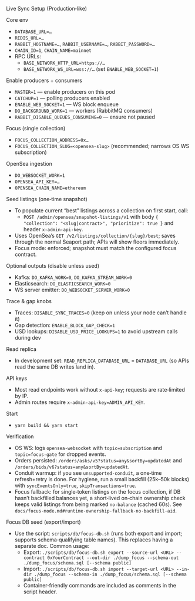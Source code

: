 Live Sync Setup (Production‑like)

Core env
- `DATABASE_URL=…`
- `REDIS_URL=…`
- `RABBIT_HOSTNAME=…`, `RABBIT_USERNAME=…`, `RABBIT_PASSWORD=…`
- `CHAIN_ID=1`, `CHAIN_NAME=mainnet`
- RPC URLs:
  - `BASE_NETWORK_HTTP_URL=https://…`
  - `BASE_NETWORK_WS_URL=wss://…` (set `ENABLE_WEB_SOCKET=1`)

Enable producers + consumers
- `MASTER=1` — enable producers on this pod
- `CATCHUP=1` — polling producers enabled
- `ENABLE_WEB_SOCKET=1` — WS block enqueue
- `DO_BACKGROUND_WORK=1` — workers (RabbitMQ consumers)
- `RABBIT_DISABLE_QUEUES_CONSUMING=0` — ensure not paused

Focus (single collection)
- `FOCUS_COLLECTION_ADDRESS=0x…`
- `FOCUS_COLLECTION_SLUG=<opensea-slug>` (recommended; narrows OS WS subscription)

OpenSea ingestion
- `DO_WEBSOCKET_WORK=1`
- `OPENSEA_API_KEY=…`
- `OPENSEA_CHAIN_NAME=ethereum`

Seed listings (one‑time snapshot)
- To populate current “best” listings across a collection on first start, call:
  - `POST /admin/opensea/snapshot-listings/v1` with body `{ "collection": "<slug|contract>", "prioritize": true }` and header `x-admin-api-key`.
- Uses OpenSea’s `GET /v2/listings/collection/{slug}/best`; saves through the normal Seaport path; APIs will show floors immediately.
- Focus mode: enforced; snapshot must match the configured focus contract.

Optional outputs (disable unless used)
- Kafka: `DO_KAFKA_WORK=0`, `DO_KAFKA_STREAM_WORK=0`
- Elasticsearch: `DO_ELASTICSEARCH_WORK=0`
- WS server emitter: `DO_WEBSOCKET_SERVER_WORK=0`

Trace & gap knobs
- Traces: `DISABLE_SYNC_TRACES=0` (keep on unless your node can’t handle it)
- Gap detection: `ENABLE_BLOCK_GAP_CHECK=1`
- USD lookups: `DISABLE_USD_PRICE_LOOKUPS=1` to avoid upstream calls during dev

Read replica
- In development set: `READ_REPLICA_DATABASE_URL` = `DATABASE_URL` (so APIs read the same DB writes land in).

API keys
- Most read endpoints work without `x-api-key`; requests are rate‑limited by IP.
- Admin routes require `x-admin-api-key=ADMIN_API_KEY`.

Start
- `yarn build && yarn start`

Verification
- OS WS: logs `opensea-websocket` with `topic=subscription` and `topic=focus-gate` for dropped events.
- Orders persisted: `/orders/asks/v5?status=any&sortBy=updatedAt` and `/orders/bids/v6?status=any&sortBy=updatedAt`.
- Conduit warmup: if you see `unsupported-conduit`, a one‑time refresh+retry is done. For hygiene, run a small backfill (25k–50k blocks) with `syncEventsOnly=true`, `skipTransactions=true`.
- Focus fallback: for single‑token listings on the focus collection, if DB hasn’t backfilled balances yet, a short‑lived on‑chain ownership check keeps valid listings from being marked `no-balance` (cached 60s). See `docs/focus-mode.md#runtime-ownership-fallback-no-backfill-aid`.

Focus DB seed (export/import)
- Use the script: `scripts/db/focus-db.sh` (runs both export and import; supports schema‑qualifying table names). This replaces having a separate doc. Common usage:
  - Export: `./scripts/db/focus-db.sh export --source-url <URL> --contract 0xYourContract --out-dir ./dump_focus --schema-out ./dump_focus/schema.sql [--schema public]`
  - Import: `./scripts/db/focus-db.sh import --target-url <URL> --in-dir ./dump_focus --schema-in ./dump_focus/schema.sql [--schema public]`
  - Container‑friendly commands are included as comments in the script header.
